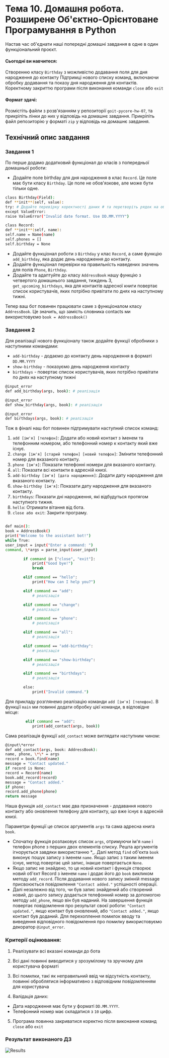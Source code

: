 # Тема 10. Домашня робота. Розширене Об'єктно-Орієнтоване Програмування в Python

Настав час об'єднати наші попередні домашні завдання в одне в один функціональний проєкт.

#### Сьогодні ви навчитеся:

Створенню класу `Birthday` з можливістю додавання поля для дня народження до контакту
Підтримці нового списку команд, включаючи обробку додавання та показу дня народження для контактів.
Коректному закриттю програми після виконання команди `close` або `exit`

#### Формат здачі:

Розмістіть файли з розв'язанням у репозиторії `goit-pycore-hw-07`, та прикріпіть лінки до них у відповідь на домашнє завдання.
Прикріпіть файл репозиторію у форматi `zip` у відповідь на домашнє завдання.

## Технiчний опис завдання

### Завдання 1

По перше додамо додатковий функціонал до класів з попередньої домашньої роботи:

- Додайте поле birthday для дня народження в клас `Record`. Це поле має бути класу `Birthday`. Це поле не обов'язкове, але може бути тільки одне.

```bash
class Birthday(Field):
def **init**(self, value):
try: # Додайте перевірку коректності даних # та перетворіть рядок на об'єкт datetime
except ValueError:
raise ValueError("Invalid date format. Use DD.MM.YYYY")

class Record:
def **init**(self, name):
self.name = Name(name)
self.phones = []
self.birthday = None
```

- Додайте функціонал роботи з `Birthday` у клас `Record`, а саме функцію `add_birthday`, яка додає день народження до контакту.
- Додайте функціонал перевірки на правильність наведених значень для полів `Phone`, `Birthday`.
- Додайте та адаптуйте до класу `AddressBook` нашу функцію з четвертого домашнього завдання, тиждень 3, `get_upcoming_birthdays`, яка для контактів адресної книги повертає список користувачів, яких потрібно привітати по днях на наступному тижні.

Тепер ваш бот повинен працювати саме з функціоналом класу `AddressBook`. Це значить, що замість словника contacts ми використовуємо `book = AddressBook()`

### Завдання 2

Для реалізації нового функціоналу також додайте функції обробники з наступними командами:

- `add-birthday` - додаємо до контакту день народження в форматі `DD.MM.YYYY`
- `show-birthday` - показуємо день народження контакту
- `birthdays` - повертає список користувачів, яких потрібно привітати по днях на наступному тижні

```bash
@input_error
def add_birthday(args, book): # реалізація

@input_error
def show_birthday(args, book): # реалізація

@input_error
def birthdays(args, book): # реалізація
```

Тож в фіналі наш бот повинен підтримувати наступний список команд:

1. `add [ім'я] [телефон]`: Додати або новий контакт з іменем та телефонним номером, або телефонний номер к контакту який вже існує.
2. `change [ім'я] [старий телефон] [новий телефон]`: Змінити телефонний номер для вказаного контакту.
3. `phone [ім'я]`: Показати телефонні номери для вказаного контакту.
4. `all`: Показати всі контакти в адресній книзі.
5. `add-birthday [ім'я] [дата народження]`: Додати дату народження для вказаного контакту.
6. `show-birthday [ім'я]`: Показати дату народження для вказаного контакту.
7. `birthdays`: Показати дні народження, які відбудуться протягом наступного тижня.
8. `hello`: Отримати вітання від бота.
9. `close або exit`: Закрити програму.

```bash

def main():
book = AddressBook()
print("Welcome to the assistant bot!")
while True:
user_input = input("Enter a command: ")
command, \*args = parse_input(user_input)

        if command in ["close", "exit"]:
            print("Good bye!")
            break

        elif command == "hello":
            print("How can I help you?")

        elif command == "add":
            # реалізація

        elif command == "change":
            # реалізація

        elif command == "phone":
            # реалізація

        elif command == "all":
            # реалізація

        elif command == "add-birthday":
            # реалізація

        elif command == "show-birthday":
            # реалізація

        elif command == "birthdays":
            # реалізація

        else:
            print("Invalid command.")
```

Для прикладу розглянемо реалізацію команди `add [ім'я] [телефон]`. В функції `main` ми повинні додати обробку цієї команди, в відповідне місце:

```bash
         elif command == "add":
            print(add_contact(args, book))
```

Сама реалізація функції `add_contact` може виглядати наступним чином:

```bash
@input\*error
def add_contact(args, book: AddressBook):
name, phone, \*\* = args
record = book.find(name)
message = "Contact updated."
if record is None:
record = Record(name)
book.add_record(record)
message = "Contact added."
if phone:
record.add_phone(phone)
return message
```

Наша функція `add_contact` має два призначення - додавання нового контакту або оновлення телефону для контакту, що вже існує в адресній книзі.

Параметри функції це список аргументів `args` та сама адресна книга `book`.

- Спочатку функція розпаковує список `args`, отримуючи ім'я `name` і телефон phone з перших двох елементів списку. Решта аргументів ігнорується завдяки використанню \*\_. Далі метод `find` об'єкта `book` виконує пошук запису з іменем `name`. Якщо запис з таким іменем існує, метод повертає цей запис, інакше повертається `None`.
- Якщо запис не знайдено, то це новий контакт і функція створює новий об'єкт Record з іменем `name` і додає його до `book` викликом методу `add_record`. Після додавання нового запису змінній message присвоюється повідомлення `"Contact added."` успішності операції.
- Далі незалежно від того, чи був запис знайдений або створений новий, до цього запису додається телефонний номер за допомогою методу `add_phone`, якщо він був наданий. На завершення функція повертає повідомлення про результат своєї роботи: `"Contact updated."`, якщо контакт був оновлений, або `"Contact added."`, якщо контакт був доданий. Для перехоплення помилок вводу та виведення відповідного повідомлення про помилку використовуємо декоратор `@input_error`.

### Критерії оцінювання:

1. Реалізувати всі вказані команди до бота

2. Всі дані повинні виводитися у зрозумілому та зручному для користувача форматі

3. Всі помилки, такі як неправильний ввід чи відсутність контакту, повинні оброблятися інформативно з відповідним повідомленням для користувача

4. Валідація даних:

- Дата народження має бути у форматі `DD.MM.YYYY`.
- Телефонний номер має складатися з `10` цифр.

5. Програма повинна закриватися коректно після виконання команд `close` або `exit`

### Результат виконаного ДЗ

![Results](./01_image.png)
